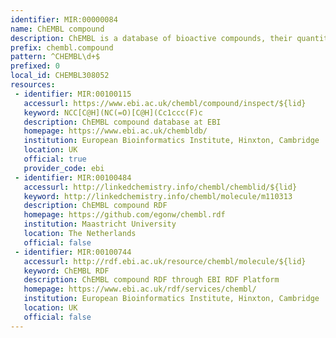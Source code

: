```yaml
---
identifier: MIR:00000084
name: ChEMBL compound
description: ChEMBL is a database of bioactive compounds, their quantitative properties and bioactivities (binding constants, pharmacology and ADMET, etc). The data is abstracted and curated from the primary scientific literature.
prefix: chembl.compound
pattern: ^CHEMBL\d+$
prefixed: 0
local_id: CHEMBL308052
resources:
 - identifier: MIR:00100115
   accessurl: https://www.ebi.ac.uk/chembl/compound/inspect/${lid}
   keyword: NCC[C@H](NC(=O)[C@H](Cc1ccc(F)c
   description: ChEMBL compound database at EBI
   homepage: https://www.ebi.ac.uk/chembldb/
   institution: European Bioinformatics Institute, Hinxton, Cambridge
   location: UK
   official: true
   provider_code: ebi
 - identifier: MIR:00100484
   accessurl: http://linkedchemistry.info/chembl/chemblid/${lid}
   keyword: http://linkedchemistry.info/chembl/molecule/m110313
   description: ChEMBL compound RDF
   homepage: https://github.com/egonw/chembl.rdf
   institution: Maastricht University
   location: The Netherlands
   official: false
 - identifier: MIR:00100744
   accessurl: http://rdf.ebi.ac.uk/resource/chembl/molecule/${lid}
   keyword: ChEMBL RDF
   description: ChEMBL compound RDF through EBI RDF Platform
   homepage: https://www.ebi.ac.uk/rdf/services/chembl/
   institution: European Bioinformatics Institute, Hinxton, Cambridge
   location: UK
   official: false
---
```

